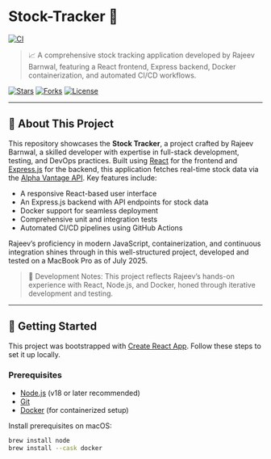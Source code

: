 # Stock-Tracker 🚀

[![CI](https://github.com/rajeevbarnwal/stock-tracker/actions/workflows/ci.yml/badge.svg)](https://github.com/rajeevbarnwal/stock-tracker/actions)

> 📈 A comprehensive stock tracking application developed by Rajeev Barnwal, featuring a React frontend, Express backend, Docker containerization, and automated CI/CD workflows.

[![Stars](https://img.shields.io/github/stars/rajeevbarnwal/stock-tracker?style=social)](https://github.com/rajeevbarnwal/stock-tracker/stargazers)
[![Forks](https://img.shields.io/github/forks/rajeevbarnwal/stock-tracker?style=social)](https://github.com/rajeevbarnwal/stock-tracker/network/members)
[![License](https://img.shields.io/github/license/rajeevbarnwal/stock-tracker)](./LICENSE)

---

## 📌 About This Project

This repository showcases the **Stock Tracker**, a project crafted by Rajeev Barnwal, a skilled developer with expertise in full-stack development, testing, and DevOps practices. Built using [React](https://reactjs.org/) for the frontend and [Express.js](https://expressjs.com/) for the backend, this application fetches real-time stock data via the [Alpha Vantage API](https://www.alphavantage.co/). Key features include:

- A responsive React-based user interface
- An Express.js backend with API endpoints for stock data
- Docker support for seamless deployment
- Comprehensive unit and integration tests
- Automated CI/CD pipelines using GitHub Actions

Rajeev’s proficiency in modern JavaScript, containerization, and continuous integration shines through in this well-structured project, developed and tested on a MacBook Pro as of July 2025.

> 🔗 Development Notes: This project reflects Rajeev’s hands-on experience with React, Node.js, and Docker, honed through iterative development and testing.

---

## 🧱 Getting Started

This project was bootstrapped with [Create React App](https://github.com/facebook/create-react-app). Follow these steps to set it up locally.

### Prerequisites

- [Node.js](https://nodejs.org/) (v18 or later recommended)
- [Git](https://git-scm.com/)
- [Docker](https://www.docker.com/) (for containerized setup)

Install prerequisites on macOS:
```bash
brew install node
brew install --cask docker
